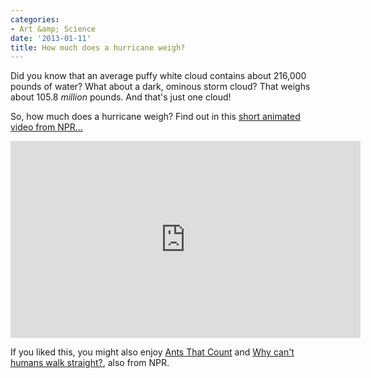 ```yaml
---
categories:
- Art &amp; Science
date: '2013-01-11'
title: How much does a hurricane weigh?
---
```


Did you know that an average puffy white cloud contains about 216,000 pounds of water? What about a dark, ominous storm cloud? That weighs about 105.8 <em>million</em> pounds. And that's just one cloud!

So, how much does a hurricane weigh? Find out in this <a href="https://vimeo.com/15395389">short animated video from NPR...</a>

<iframe src="https://player.vimeo.com/video/15395389?color=EB6933" width="560" height="315" frameborder="0" webkitAllowFullScreen mozallowfullscreen allowFullScreen></iframe>

If you liked this, you might also enjoy <a href="https://gomakethings.com/ants-that-count/">Ants That Count</a> and <a href="https://gomakethings.com/why-cant-humans-walk-straight/">Why can't humans walk straight?</a>, also from NPR.